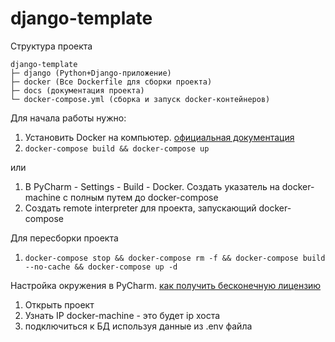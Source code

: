 # django-template

Структура проекта

```
django-template
├─ django (Python+Django-приложение)
├─ docker (Все Dockerfile для сборки проекта)
├─ docs (документация проекта)
└─ docker-compose.yml (сборка и запуск docker-контейнеров)
```

Для начала работы нужно:
1. Установить Docker на компьютер. [официальная документация](https://docs.docker.com)
2. `docker-compose build && docker-compose up`

или

1. В PyCharm - Settings - Build - Docker. Создать указатель на docker-machine с полным путем до docker-compose
2. Создать remote interpreter для проекта, запускающий docker-compose

Для пересборки проекта
1. `docker-compose stop && docker-compose rm -f && docker-compose build --no-cache && docker-compose up -d`

Настройка окружения в PyCharm. [как получить бесконечную лицензию](https://vk.com/@maxstern-getting-rid-of-jetbrains-license-crap-forever)
1. Открыть проект
2. Узнать IP docker-machine - это будет ip хоста
3. подключиться к БД используя данные из .env файла
